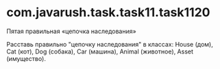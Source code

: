 # com.javarush.task.task11.task1120
Пятая правильная «цепочка наследования»

Расставь правильно "цепочку наследования" в классах: House (дом), Cat (кот), Dog (собака), Car (машина), Animal (животное), Asset (имущество).
